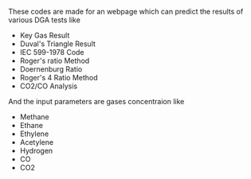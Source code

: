 These codes are made for an webpage which can predict the results of various DGA tests like 
* Key Gas Result	
* Duval's Triangle Result	
* IEC 599-1978 Code	
* Roger's ratio Method	
* Doernenburg Ratio	
* Roger's 4 Ratio Method	
* CO2/CO Analysis

And the input parameters are gases concentraion like
* Methane
* Ethane
* Ethylene
* Acetylene
* Hydrogen
* CO
* CO2


